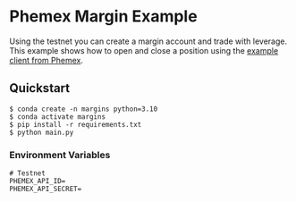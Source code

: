 # Phemex Margin Example

Using the testnet you can create a margin account and trade with leverage. This example shows how to open and close a position using the [example client from Phemex](https://github.com/phemex/phemex-python-api/).

## Quickstart

```
$ conda create -n margins python=3.10
$ conda activate margins
$ pip install -r requirements.txt
$ python main.py
```

### Environment Variables

```
# Testnet
PHEMEX_API_ID=
PHEMEX_API_SECRET=
```